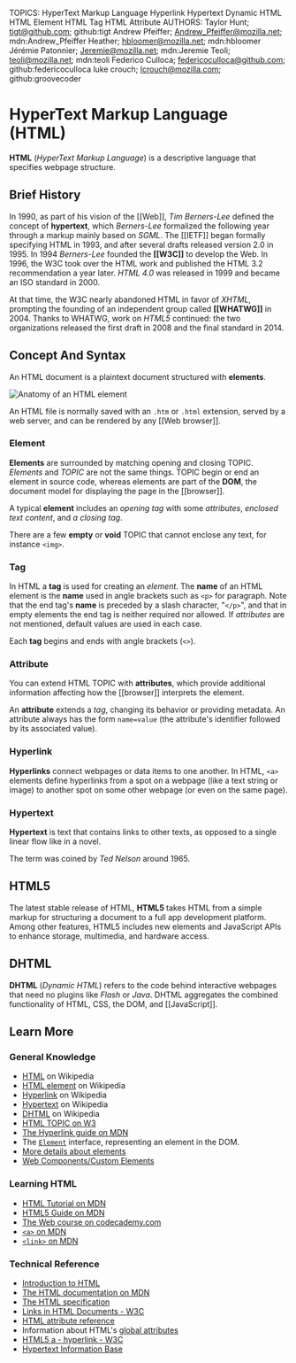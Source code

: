 TOPICS: HyperText Markup Language
        Hyperlink
        Hypertext
        Dynamic HTML
        HTML Element
        HTML Tag
        HTML Attribute
AUTHORS: Taylor Hunt; tigt@github.com; github:tigt
         Andrew Pfeiffer; Andrew_Pfeiffer@mozilla.net; mdn:Andrew_Pfeiffer
         Heather; hbloomer@mozilla.net; mdn:hbloomer
         Jérémie Patonnier; Jeremie@mozilla.net; mdn:Jeremie
         Teoli; teoli@mozilla.net; mdn:teoli
         Federico Culloca; federicoculloca@github.com; github:federicoculloca
         luke crouch; lcrouch@mozilla.com; github:groovecoder

# HyperText Markup Language (HTML)

**HTML** (*HyperText Markup Language*) is a descriptive language that specifies webpage structure.

## Brief History

In 1990, as part of his vision of the [[Web]], *Tim Berners-Lee* defined the concept of **hypertext**,
which *Berners-Lee* formalized the following year through a markup mainly based on *SGML*. The [[IETF]]
began formally specifying HTML in 1993, and after several drafts released version 2.0 in 1995.
In 1994 *Berners-Lee* founded the **[[W3C]]** to develop the Web. In 1996, the W3C took over the HTML
work and published the HTML 3.2 recommendation a year later. *HTML 4.0* was released in 1999 and
became an ISO standard in 2000.

At that time, the W3C nearly abandoned HTML in favor of *XHTML*, prompting the founding of an
independent group called **[[WHATWG]]** in 2004. Thanks to WHATWG, work on *HTML5* continued: the two
organizations released the first draft in 2008 and the final standard in 2014.

## Concept And Syntax

An HTML document is a plaintext document structured with **elements**.

![Anatomy of an HTML element](/media/glossary__anatomy-of-an-html-element.png)

An HTML file is normally saved with an `.htm` or `.html` extension, served by a web server,
and can be rendered by any [[Web browser]].

### Element

**Elements** are surrounded by matching opening and closing TOPIC. *Elements* and *TOPIC* are not the
same things. TOPIC begin or end an element in source code, whereas elements are part of the **DOM**,
the document model for displaying the page in the [[browser]].

A typical **element** includes an *opening tag* with some *attributes*, *enclosed text content*, and
*a closing tag*.

There are a few **empty** or **void** TOPIC that cannot enclose any text, for instance `<img>`.

### Tag

In HTML a **tag** is used for creating an *element*.  The **name** of an HTML element is the **name**
used in angle brackets such as `<p>` for paragraph.  Note that the end tag's **name** is preceded by
a slash character, "`</p>`", and that in empty elements the end tag is neither required nor allowed.
If *attributes* are not mentioned, default values are used in each case.

Each **tag** begins and ends with angle brackets (`<>`).

### Attribute

You can extend HTML TOPIC with **attributes**, which provide additional information affecting how the
[[browser]] interprets the element.

An **attribute** extends a *tag*, changing its behavior or providing metadata. An attribute always has
the form `name=value` (the attribute's identifier followed by its associated value).

### Hyperlink

**Hyperlinks** connect webpages or data items to one another. In HTML, `<a>` elements define hyperlinks
from a spot on a webpage (like a text string or image) to another spot on some other webpage
(or even on the same page).

### Hypertext

**Hypertext** is text that contains links to other texts, as opposed to a single linear flow like in
a novel.

The term was coined by *Ted Nelson* around 1965.

## HTML5

The latest stable release of HTML, **HTML5** takes HTML from a simple markup for structuring a document
to a full app development platform. Among other features, HTML5 includes new elements and JavaScript
APIs to enhance storage, multimedia, and hardware access.

## DHTML

**DHTML** (*Dynamic HTML*) refers to the code behind interactive webpages that need no plugins like
*Flash* or *Java*. DHTML aggregates the combined functionality of HTML, CSS, the DOM,
and [[JavaScript]].

## Learn More

### General Knowledge

- [HTML](https://en.wikipedia.org/wiki/HTML) on Wikipedia
- [HTML element](https://en.wikipedia.org/wiki/HTML%20element) on Wikipedia
- [Hyperlink](https://en.wikipedia.org/wiki/Hyperlink) on Wikipedia
- [Hypertext](https://en.wikipedia.org/wiki/Hypertext) on Wikipedia
- [DHTML](https://en.wikipedia.org/wiki/Dynamic%20HTML) on Wikipedia
- [HTML TOPIC on W3](http://www.w3.org/History/19921103-hypertext/hypertext/WWW/MarkUp/TOPIC.html)
- [The Hyperlink guide on MDN](https://w3c.github.io/html-reference/a.html)
- The [`Element`](https://developer.mozilla.org/en-US/docs/Web/API/Element) interface, representing
an element in the DOM.
- [More details about elements](https://developer.mozilla.org/en-US/docs/Web/Guide/HTML/Element)
- [Web Components/Custom Elements](https://developer.mozilla.org/en-US/docs/Web/Web_Components/Custom_Elements)

### Learning HTML

- [HTML Tutorial on MDN](https://wiki.developer.mozilla.org/en-US/Learn/HTML)
- [HTML5 Guide on MDN](https://wiki.developer.mozilla.org/en-US/docs/Web/Guide/HTML/HTML5)
- [The Web course on codecademy.com](http://www.codecademy.com/en/tracks/web)
- [`<a>` on MDN](https://wiki.developer.mozilla.org/en-US/docs/Web/HTML/Element/a)
- [`<link>` on MDN](https://wiki.developer.mozilla.org/en-US/docs/Web/HTML/Element/link)

### Technical Reference

- [Introduction to HTML](https://wiki.developer.mozilla.org/en-US/docs/Learn/HTML/Introduction_to_HTML)
- [The HTML documentation on MDN](https://wiki.developer.mozilla.org/en-US/docs/Web/HTML)
- [The HTML specification](http://www.w3.org/TR/html5/)
- [Links in HTML Documents - W3C](https://www.w3.org/TR/1999/REC-html401-19991224/struct/links.html)
- [HTML attribute reference](https://wiki.developer.mozilla.org/en-US/docs/Web/HTML/Attributes)
- Information about HTML's [global attributes](https://wiki.developer.mozilla.org/en-US/docs/Web/HTML/Global_attributes)
- [HTML5 a - hyperlink - W3C](https://w3c.github.io/html-reference/a.html)
- [Hypertext Information Base](http://www.ualberta.ca/dept/chemeng/AIX-43/share/man/info/C/a_doc_lib/aixuser/aix6kdov/hyperv1aix.htm)
